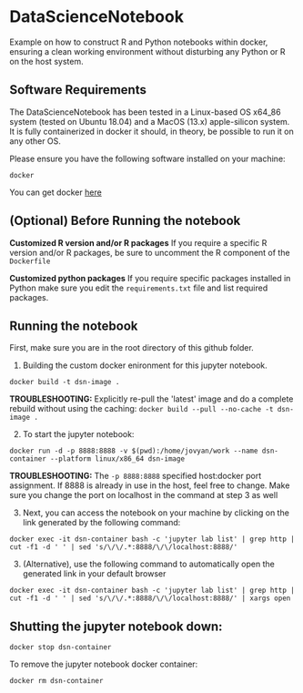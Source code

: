 # DataScienceNotebook
Example on how to construct R and Python notebooks within docker, ensuring a clean working environment without disturbing any Python or R on the host system.

## Software Requirements

The DataScienceNotebook has been tested in a Linux-based OS x64_86 system
(tested on Ubuntu 18.04) and a MacOS (13.x) apple-silicon system.
It is fully containerized in docker it should, in theory, be possible to run it on any other OS.

Please ensure you have the following software installed on your machine:

	docker

You can get docker [here](https://www.docker.com/get-docker)

## (Optional) Before Running the notebook

**Customized R version and/or R packages**
If you require a specific R version and/or R packages, be sure to uncomment the R component of the `Dockerfile` 

**Customized python packages**
If you require specific packages installed in Python make sure you edit the `requirements.txt` file and list required packages.

## Running the notebook
First, make sure you are in the root directory of this github folder.

1. Building the custom docker enironment for this jupyter notebook.

```
docker build -t dsn-image .
```
**TROUBLESHOOTING:** Explicitly re-pull the 'latest' image and do a complete rebuild without using the caching: `docker build --pull --no-cache -t dsn-image .`

2. To start the jupyter notebook:
```
docker run -d -p 8888:8888 -v $(pwd):/home/jovyan/work --name dsn-container --platform linux/x86_64 dsn-image
```
**TROUBLESHOOTING:** The `-p 8888:8888` specified host:docker port assignment. If 8888 is already in use in the host, feel free to change. Make sure you change the port on localhost in the command at step 3 as well

3. Next, you can access the notebook on your machine by clicking on the link generated by the following command:

```
docker exec -it dsn-container bash -c 'jupyter lab list' | grep http | cut -f1 -d ' ' | sed 's/\/\/.*:8888/\/\/localhost:8888/'
```

3. (Alternative), use the following command to automatically open the generated link in your default browser
```
docker exec -it dsn-container bash -c 'jupyter lab list' | grep http | cut -f1 -d ' ' | sed 's/\/\/.*:8888/\/\/localhost:8888/' | xargs open
```

## Shutting the jupyter notebook down:

```
docker stop dsn-container
```

To remove the jupyter notebook docker container:
```
docker rm dsn-container
```

